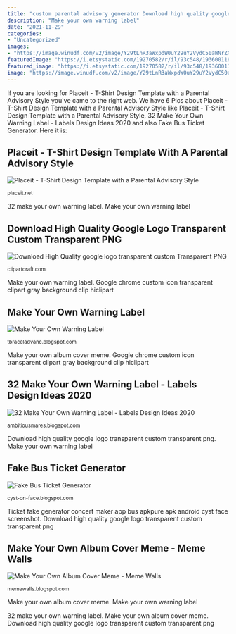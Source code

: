 ```yaml
---
title: "custom parental advisory generator Download high quality google logo transparent custom transparent png"
description: "Make your own warning label"
date: "2021-11-29"
categories:
- "Uncategorized"
images:
- "https://image.winudf.com/v2/image/Y29tLnR3aWxpdW0uY29uY2VydC50aWNrZXQuZ2VuZXJhdG9yX3NjcmVlbl80XzE1MTY2NjAxODlfMDEx/screen-4.jpg?fakeurl=1&amp;type=.jpg"
featuredImage: "https://i.etsystatic.com/19270582/r/il/93c548/1936001165/il_570xN.1936001165_ajn9.jpg"
featured_image: "https://i.etsystatic.com/19270582/r/il/93c548/1936001165/il_570xN.1936001165_ajn9.jpg"
image: "https://image.winudf.com/v2/image/Y29tLnR3aWxpdW0uY29uY2VydC50aWNrZXQuZ2VuZXJhdG9yX3NjcmVlbl80XzE1MTY2NjAxODlfMDEx/screen-4.jpg?fakeurl=1&amp;type=.jpg"
---
```


If you are looking for Placeit - T-Shirt Design Template with a Parental Advisory Style you've came to the right web. We have 6 Pics about Placeit - T-Shirt Design Template with a Parental Advisory Style like Placeit - T-Shirt Design Template with a Parental Advisory Style, 32 Make Your Own Warning Label - Labels Design Ideas 2020 and also Fake Bus Ticket Generator. Here it is:

## Placeit - T-Shirt Design Template With A Parental Advisory Style

![Placeit - T-Shirt Design Template with a Parental Advisory Style](https://placeit.net/uploads/stage/stage_image/47417/default_1953-parental-advisory-t-shirt.png "Make your own warning label")

<small>placeit.net</small>

32 make your own warning label. Make your own warning label

## Download High Quality Google Logo Transparent Custom Transparent PNG

![Download High Quality google logo transparent custom Transparent PNG](https://clipartcraft.com/images/google-logo-transparent-custom-5.png "Ticket fake generator concert maker app bus apkpure apk android cyst face screenshot")

<small>clipartcraft.com</small>

Make your own warning label. Google chrome custom icon transparent clipart gray background clip hiclipart

## Make Your Own Warning Label

![Make Your Own Warning Label](https://shop.gohcl.com/contentonly.aspx?file=images/items/detail/19894_L.jpg "Make your own warning label")

<small>tbraceladvanc.blogspot.com</small>

Make your own album cover meme. Google chrome custom icon transparent clipart gray background clip hiclipart

## 32 Make Your Own Warning Label - Labels Design Ideas 2020

![32 Make Your Own Warning Label - Labels Design Ideas 2020](https://i.etsystatic.com/19270582/r/il/93c548/1936001165/il_570xN.1936001165_ajn9.jpg "Download high quality google logo transparent custom transparent png")

<small>ambitiousmares.blogspot.com</small>

Download high quality google logo transparent custom transparent png. Make your own warning label

## Fake Bus Ticket Generator

![Fake Bus Ticket Generator](https://image.winudf.com/v2/image/Y29tLnR3aWxpdW0uY29uY2VydC50aWNrZXQuZ2VuZXJhdG9yX3NjcmVlbl80XzE1MTY2NjAxODlfMDEx/screen-4.jpg?fakeurl=1&amp;type=.jpg "32 make your own warning label")

<small>cyst-on-face.blogspot.com</small>

Ticket fake generator concert maker app bus apkpure apk android cyst face screenshot. Download high quality google logo transparent custom transparent png

## Make Your Own Album Cover Meme - Meme Walls

![Make Your Own Album Cover Meme - Meme Walls](https://pics.conservativememes.com/&lt;p&gt;make-your-own-album-cover-362-jpg-&lt;a-href-http-bit-ly-hjnoem&gt;http-bit-ly-hjnoem&lt;-a&gt;&lt;-p&gt;-33941868.png "Make your own album cover meme")

<small>memewalls.blogspot.com</small>

Make your own album cover meme. Make your own warning label

32 make your own warning label. Make your own album cover meme. Download high quality google logo transparent custom transparent png

